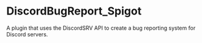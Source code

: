 # DiscordBugReport_Spigot
A plugin that uses the DiscordSRV API to create a bug reporting system for Discord servers.
